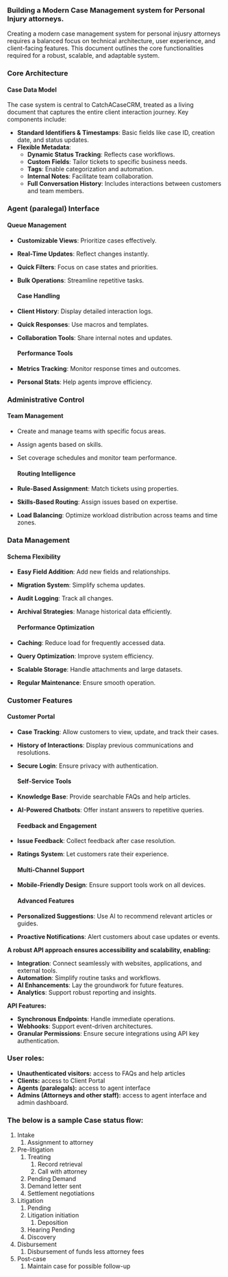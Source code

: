 ### **Building a Modern Case Management system for Personal Injury attorneys.**

Creating a modern case management system for personal injusry attorneys requires a balanced focus on technical architecture, user experience, and client-facing features. This document outlines the core functionalities required for a robust, scalable, and adaptable system.

### **Core Architecture**

#### **Case Data Model**

The case system is central to CatchACaseCRM, treated as a living document that captures the entire client interaction journey. Key components include:

* **Standard Identifiers & Timestamps**: Basic fields like case ID, creation date, and status updates.  
* **Flexible Metadata**:  
  * **Dynamic Status Tracking**: Reflects case workflows.  
  * **Custom Fields**: Tailor tickets to specific business needs.  
  * **Tags**: Enable categorization and automation.  
  * **Internal Notes**: Facilitate team collaboration.  
  * **Full Conversation History**: Includes interactions between customers and team members.

### **Agent (paralegal) Interface**

#### **Queue Management**

* **Customizable Views**: Prioritize cases effectively.  
* **Real-Time Updates**: Reflect changes instantly.  
* **Quick Filters**: Focus on case states and priorities.  
* **Bulk Operations**: Streamline repetitive tasks.

  #### **Case Handling**

* **Client History**: Display detailed interaction logs.  
* **Quick Responses**: Use macros and templates.  
* **Collaboration Tools**: Share internal notes and updates.

  #### **Performance Tools**

* **Metrics Tracking**: Monitor response times and outcomes.  
* **Personal Stats**: Help agents improve efficiency.

### **Administrative Control**

#### **Team Management**

* Create and manage teams with specific focus areas.  
* Assign agents based on skills.  
* Set coverage schedules and monitor team performance.

  #### **Routing Intelligence**

* **Rule-Based Assignment**: Match tickets using properties.  
* **Skills-Based Routing**: Assign issues based on expertise.  
* **Load Balancing**: Optimize workload distribution across teams and time zones.

### **Data Management**

#### **Schema Flexibility**

* **Easy Field Addition**: Add new fields and relationships.  
* **Migration System**: Simplify schema updates.  
* **Audit Logging**: Track all changes.  
* **Archival Strategies**: Manage historical data efficiently.

  #### **Performance Optimization**

* **Caching**: Reduce load for frequently accessed data.  
* **Query Optimization**: Improve system efficiency.  
* **Scalable Storage**: Handle attachments and large datasets.  
* **Regular Maintenance**: Ensure smooth operation.

### **Customer Features**

#### **Customer Portal**

* **Case Tracking**: Allow customers to view, update, and track their cases.  
* **History of Interactions**: Display previous communications and resolutions.  
* **Secure Login**: Ensure privacy with authentication.

  #### **Self-Service Tools**

* **Knowledge Base**: Provide searchable FAQs and help articles.  
* **AI-Powered Chatbots**: Offer instant answers to repetitive queries.

  #### **Feedback and Engagement**

* **Issue Feedback**: Collect feedback after case resolution.  
* **Ratings System**: Let customers rate their experience.

  #### **Multi-Channel Support**

* **Mobile-Friendly Design**: Ensure support tools work on all devices.

  #### **Advanced Features**

* **Personalized Suggestions**: Use AI to recommend relevant articles or guides.  
* **Proactive Notifications**: Alert customers about case updates or events.

**A robust API approach ensures accessibility and scalability, enabling:**

* **Integration**: Connect seamlessly with websites, applications, and external tools.  
* **Automation**: Simplify routine tasks and workflows.  
* **AI Enhancements**: Lay the groundwork for future features.  
* **Analytics**: Support robust reporting and insights.

**API Features:**

* **Synchronous Endpoints**: Handle immediate operations.  
* **Webhooks**: Support event-driven architectures.  
* **Granular Permissions**: Ensure secure integrations using API key authentication.

### User roles:

* **Unauthenticated visitors:** access to FAQs and help articles  
* **Clients:** access to Client Portal  
* **Agents (paralegals):** access to agent interface  
* **Admins (Attorneys and other staff):** access to agent interface and admin dashboard.

### The below is a sample Case status flow:

1. Intake  
   1. Assignment to attorney  
2. Pre-litigation  
   1. Treating  
      1. Record retrieval  
      2. Call with attorney  
   2. Pending Demand  
   3. Demand letter sent  
   4. Settlement negotiations  
3. Litigation  
   1. Pending  
   2. Litigation initiation  
      1. Deposition  
   3. Hearing Pending  
   4. Discovery  
4. Disbursement  
   1. Disbursement of funds less attorney fees  
5. Post-case  
   1. Maintain case for possible follow-up